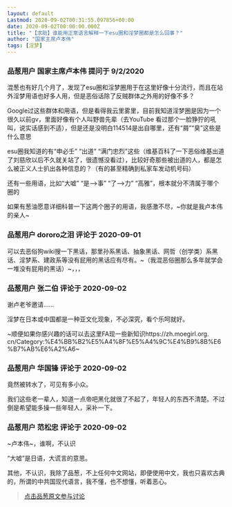 ```yaml
---
layout: default
Lastmod: 2020-09-02T00:31:55.097856+00:00
date: 2020-09-02T00:00:00.000Z
title: "【求助】谁能用正常语言解释一下esu圈和淫梦圈都是怎么回事？"
author: "国家主席卢本伟"
tags: [淫梦]
---
```



### 品葱用户 **国家主席卢本伟** 提问于 9/2/2020
    
混葱也有好几个月了，发现了esu圈和淫梦圈用于在这里好像十分流行，而且在站外淫梦用语也好多人用，但是恶俗话除了反贼群体之外用的好像不多？  
  
Google过这些群体和用语，但是看得我云里雾里，目前我知道淫梦圈是因为一个很久以前gv，里面好像有个人叫野兽先辈（去YouTube 看过那个一脸狰狞的吼叫，说实话感到不适），但是还是没明白114514是出自哪里，还有“屑”“臭”这些是什么意思  
  
esu圈我知道的有“申必壬” “出道” “满门忠烈”这些（维基百科了一下恶俗维基出道了刘慈欣以后不久就关站了，很遗憾没看过），比较好奇那些被出道的人，都是怎么被正义人士扒出各种信息的？（有的甚至精确到私家车发动机号码）  
  
还有一些用语，比如“大嘘” “是—>事” “了—>力” “高雅”，根本就分不清属于哪个圈的  
  
如果有葱油愿意详细科普一下这两个圈子的用语，我感激不尽，~你就是我卢本伟的亲人~
    
                

### 品葱用户 **dororo之泪** 评论于 2020-09-01
        
可以去恶俗狗wiki搜一下黑话，那里孙系黑话、抽象黑话、网哲（创学类）系黑话、淫梦系、建政系等没有屁用的黑话应有尽有。~（我混恶俗圈那么多年就学会一堆没有屁用的黑话）~，，，
        
                

### 品葱用户 **张二伯** 评论于 2020-09-02
        
谢卢老爷邀请……  
  
淫梦在日本或中国都是一种亚文化现象，不必深究，看个乐呵就好。  
  
~顺便如果你感兴趣的话可以去这里FA现一些新知识https://zh.moegirl.org. cn/Category:%E4%BB%B2%E5%A4%8F%E5%A4%9C%E4%B9%8B%E6%B7%AB%E6%A2%A6~
        
                

### 品葱用户 **华国锋** 评论于 2020-09-02
        
竟然被转水了，可见有多小众。  
  
我们这些老一辈人，知道一点帝吧黑化就很了不起了，年轻人的东西不清楚。不过倒是希望能多操一些年轻人，采补一下。
        
                

### 品葱用户 **范松忠** 评论于 2020-09-02
        
~卢本伟~，谁啊，不认识  
  
“大嘘”是日语，大谎言的意思。  
  
其他，不认识，我除了品葱，不上任何中文网站，即便使用中文，我也只喜欢古典的，所谓的中共国现代语言，我不懂，也不想懂，听着恶心。
        
                





> [点击品葱原文参与讨论](https://pincong.rocks/question/30526)


